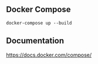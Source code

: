 ## Docker Compose

```
docker-compose up --build
```

## Documentation
https://docs.docker.com/compose/
